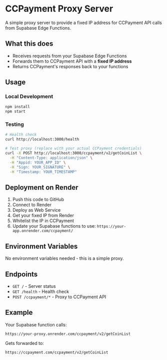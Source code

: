 # CCPayment Proxy Server

A simple proxy server to provide a fixed IP address for CCPayment API calls from Supabase Edge Functions.

## What this does

- Receives requests from your Supabase Edge Functions
- Forwards them to CCPayment API with a **fixed IP address**
- Returns CCPayment's responses back to your functions

## Usage

### Local Development

```bash
npm install
npm start
```

### Testing

```bash
# Health check
curl http://localhost:3000/health

# Test proxy (replace with your actual CCPayment credentials)
curl -X POST http://localhost:3000/ccpayment/v2/getCoinList \
  -H "Content-Type: application/json" \
  -H "Appid: YOUR_APP_ID" \
  -H "Sign: YOUR_SIGNATURE" \
  -H "Timestamp: YOUR_TIMESTAMP"
```

## Deployment on Render

1. Push this code to GitHub
2. Connect to Render
3. Deploy as Web Service
4. Get your fixed IP from Render
5. Whitelist the IP in CCPayment
6. Update your Supabase functions to use: `https://your-app.onrender.com/ccpayment/`

## Environment Variables

No environment variables needed - this is a simple proxy.

## Endpoints

- `GET /` - Server status
- `GET /health` - Health check
- `POST /ccpayment/*` - Proxy to CCPayment API

## Example

Your Supabase function calls:

```
https://your-proxy.onrender.com/ccpayment/v2/getCoinList
```

Gets forwarded to:

```
https://ccpayment.com/ccpayment/v2/getCoinList
```
